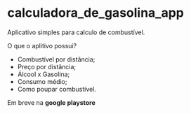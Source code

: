 # calculadora_de_gasolina_app

Aplicativo simples para calculo de combustível.

O que o aplitivo possui?
<ul>
<li>Combustível por distância;</li>
<li>Preço por distância;</li>
<li>Álcool x Gasolina;</li>
<li>Consumo médio;</li>
  <li>Como poupar combustível.</li>
</ul>

Em breve na <b>google playstore</b>
